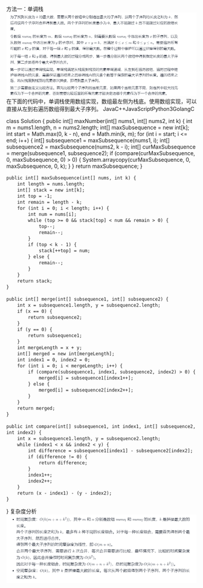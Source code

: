 方法一：单调栈
![img.png](img.png)
在下面的代码中，单调栈使用数组实现，数组最左侧为栈底。使用数组实现，可以直接从左到右遍历数组得到最大子序列。
JavaC++JavaScriptPython3GolangC

class Solution {
public int[] maxNumber(int[] nums1, int[] nums2, int k) {
int m = nums1.length, n = nums2.length;
int[] maxSubsequence = new int[k];
int start = Math.max(0, k - n), end = Math.min(k, m);
for (int i = start; i <= end; i++) {
int[] subsequence1 = maxSubsequence(nums1, i);
int[] subsequence2 = maxSubsequence(nums2, k - i);
int[] curMaxSubsequence = merge(subsequence1, subsequence2);
if (compare(curMaxSubsequence, 0, maxSubsequence, 0) > 0) {
System.arraycopy(curMaxSubsequence, 0, maxSubsequence, 0, k);
}
}
return maxSubsequence;
}

    public int[] maxSubsequence(int[] nums, int k) {
        int length = nums.length;
        int[] stack = new int[k];
        int top = -1;
        int remain = length - k;
        for (int i = 0; i < length; i++) {
            int num = nums[i];
            while (top >= 0 && stack[top] < num && remain > 0) {
                top--;
                remain--;
            }
            if (top < k - 1) {
                stack[++top] = num;
            } else {
                remain--;
            }
        }
        return stack;
    }

    public int[] merge(int[] subsequence1, int[] subsequence2) {
        int x = subsequence1.length, y = subsequence2.length;
        if (x == 0) {
            return subsequence2;
        }
        if (y == 0) {
            return subsequence1;
        }
        int mergeLength = x + y;
        int[] merged = new int[mergeLength];
        int index1 = 0, index2 = 0;
        for (int i = 0; i < mergeLength; i++) {
            if (compare(subsequence1, index1, subsequence2, index2) > 0) {
                merged[i] = subsequence1[index1++];
            } else {
                merged[i] = subsequence2[index2++];
            }
        }
        return merged;
    }

    public int compare(int[] subsequence1, int index1, int[] subsequence2, int index2) {
        int x = subsequence1.length, y = subsequence2.length;
        while (index1 < x && index2 < y) {
            int difference = subsequence1[index1] - subsequence2[index2];
            if (difference != 0) {
                return difference;
            }
            index1++;
            index2++;
        }
        return (x - index1) - (y - index2);
    }
}
复杂度分析
![img_1.png](img_1.png)
